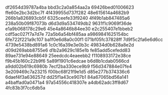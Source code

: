 df2654d39787a4ba
bbd3c2a0a854aa2a
69426bed01006623
ffe60e2bc3d2bc7f
4f439955d737f282
48e615614a4682b9
266b1a826893cb5f
6325ceefe33f9240
4f49b1ab847485a6
238a50b09f87073b
d6d3d9a534749db2
9631f1c9069f36de
e1a9b068178c29e6
45e4a8646b84ee30
e2c255407e1bbeb2
cdf5ac027f7a7d7e
72a5b6a54bf485aa
a9869841625154bc
6fe722f221a9c107
ba1f0e6d8a0c00f1
071bf05fc37828ff
7d9f5c2fa6e6d6cc
4739e5438bd891a6
1c0c16a39e3e0b3c
49834d0b628a8e2d
d09d269abb8755e6
d1b2a9629c185e1b
fe85add5cefedd83
89ae731e94e88649
25eedcdc4eaeebb2
f1108933172e38ce
f9b45b160c22b9f6
5a89f1901c6edcae
b6d8b1cdab0566cd
a9dd02b619c6980b
7ecf2ba330ece9b9
f56d347884e07fe4
3e209469c7a23215
f00bc68f21f9e1d5
d85e277b374336c6
6daef4f3a636257d
dd25f1a43ce907b1
84a67065bd56a141
a4baffad0a0471a4
97a54556c418307e
a4db62adc3ff8d67
4fc83b3f7cc6db5a
